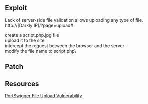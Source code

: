 ## Exploit

Lack of server-side file validation allows uploading any type of file.
http://[Darkly IP]/?page=upload#

create a script.php.jpg file\
upload it to the site\
intercept the request between the browser and the server\
modify the file name to script.php\

## Patch

## Resources

[PortSwigger File Upload Vulnerability](https://portswigger.net/web-security/file-upload)
